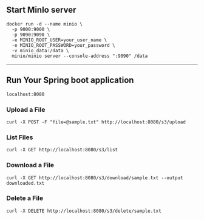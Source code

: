 ## Start MinIo server 

```
docker run -d --name minio \
  -p 9000:9000 \
  -p 9090:9090 \
  -e MINIO_ROOT_USER=your_user_name \
  -e MINIO_ROOT_PASSWORD=your_password \
  -v minio_data:/data \
  minio/minio server --console-address ":9090" /data
```
---
## Run Your Spring boot application 
```
localhost:8080
```
### Upload a File
```
curl -X POST -F "file=@sample.txt" http://localhost:8080/s3/upload
```

### List Files
```
curl -X GET http://localhost:8080/s3/list
```
### Download a File
```
curl -X GET http://localhost:8080/s3/download/sample.txt --output downloaded.txt
```
### Delete a File
```
curl -X DELETE http://localhost:8080/s3/delete/sample.txt
```
